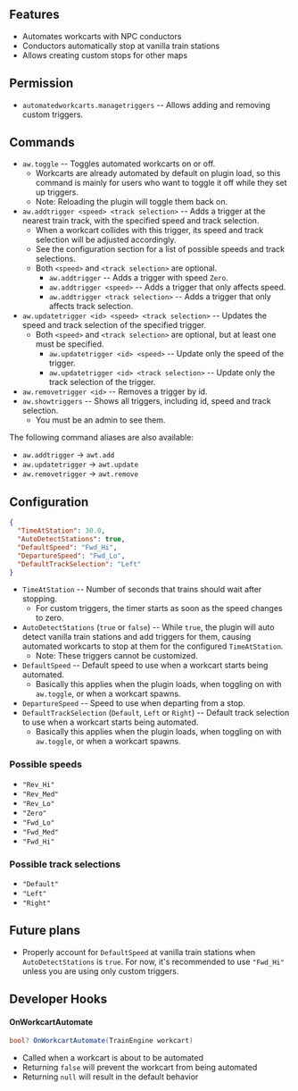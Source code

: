 ## Features

- Automates workcarts with NPC conductors
- Conductors automatically stop at vanilla train stations
- Allows creating custom stops for other maps

## Permission

- `automatedworkcarts.managetriggers` -- Allows adding and removing custom triggers.

## Commands

- `aw.toggle` -- Toggles automated workcarts on or off.
  - Workcarts are already automated by default on plugin load, so this command is mainly for users who want to toggle it off while they set up triggers.
  - Note: Reloading the plugin will toggle them back on.
- `aw.addtrigger <speed> <track selection>` -- Adds a trigger at the nearest train track, with the specified speed and track selection.
  - When a workcart collides with this trigger, its speed and track selection will be adjusted accordingly.
  - See the configuration section for a list of possible speeds and track selections.
  - Both `<speed>` and `<track selection>` are optional.
    - `aw.addtrigger` -- Adds a trigger with speed `Zero`.
    - `aw.addtrigger <speed>` -- Adds a trigger that only affects speed.
    - `aw.addtrigger <track selection>` -- Adds a trigger that only affects track selection.
- `aw.updatetrigger <id> <speed> <track selection>` -- Updates the speed and track selection of the specified trigger.
  - Both `<speed>` and `<track selection>` are optional, but at least one must be specified.
    - `aw.updatetrigger <id> <speed>` -- Update only the speed of the trigger.
    - `aw.updatetrigger <id> <track selection>` -- Update only the track selection of the trigger.
- `aw.removetrigger <id>` -- Removes a trigger by id.
- `aw.showtriggers` -- Shows all triggers, including id, speed and track selection.
  - You must be an admin to see them.

The following command aliases are also available:
- `aw.addtrigger` -> `awt.add`
- `aw.updatetrigger` -> `awt.update`
- `aw.removetrigger` -> `awt.remove`

## Configuration

```json
{
  "TimeAtStation": 30.0,
  "AutoDetectStations": true,
  "DefaultSpeed": "Fwd_Hi",
  "DepartureSpeed": "Fwd_Lo",
  "DefaultTrackSelection": "Left"
}
```

- `TimeAtStation` -- Number of seconds that trains should wait after stopping.
  - For custom triggers, the timer starts as soon as the speed changes to zero.
- `AutoDetectStations` (`true` or `false`) -- While `true`, the plugin will auto detect vanilla train stations and add triggers for them, causing automated workcarts to stop at them for the configured `TimeAtStation`.
  - Note: These triggers cannot be customized.
- `DefaultSpeed` -- Default speed to use when a workcart starts being automated.
  - Basically this applies when the plugin loads, when toggling on with `aw.toggle`, or when a workcart spawns.
- `DepartureSpeed` -- Speed to use when departing from a stop.
- `DefaultTrackSelection` (`Default`, `Left` or `Right`) -- Default track selection to use when a workcart starts being automated.
  - Basically this applies when the plugin loads, when toggling on with `aw.toggle`, or when a workcart spawns.

### Possible speeds
- `"Rev_Hi"`
- `"Rev_Med"`
- `"Rev_Lo"`
- `"Zero"`
- `"Fwd_Lo"`
- `"Fwd_Med"`
- `"Fwd_Hi"`

### Possible track selections
- `"Default"`
- `"Left"`
- `"Right"`

## Future plans

- Properly account for `DefaultSpeed` at vanilla train stations when `AutoDetectStations` is `true`. For now, it's recommended to use `"Fwd_Hi"` unless you are using only custom triggers.

## Developer Hooks

#### OnWorkcartAutomate

```csharp
bool? OnWorkcartAutomate(TrainEngine workcart)
```

- Called when a workcart is about to be automated
- Returning `false` will prevent the workcart from being automated
- Returning `null` will result in the default behavior
